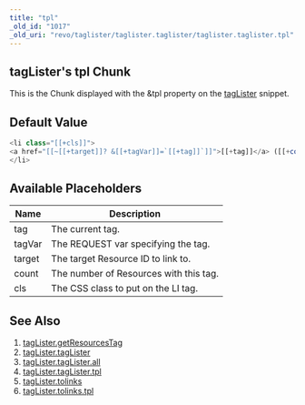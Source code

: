 ```yaml
---
title: "tpl"
_old_id: "1017"
_old_uri: "revo/taglister/taglister.taglister/taglister.taglister.tpl"
---
```


## tagLister's tpl Chunk

This is the Chunk displayed with the &tpl property on the [tagLister](/extras/taglister/taglister.taglister "tagLister.tagLister") snippet.

## Default Value

``` php 
<li class="[[+cls]]">
<a href="[[~[[+target]]? &[[+tagVar]]=`[[+tag]]`]]">[[+tag]]</a> ([[+count]])
</li>
```

## Available Placeholders

| Name   | Description                            |
| ------ | -------------------------------------- |
| tag    | The current tag.                       |
| tagVar | The REQUEST var specifying the tag.    |
| target | The target Resource ID to link to.     |
| count  | The number of Resources with this tag. |
| cls    | The CSS class to put on the LI tag.    |

## See Also

1. [tagLister.getResourcesTag](/extras/taglister/taglister.getresourcestag)
2. [tagLister.tagLister](/extras/taglister/taglister.taglister)
  1. [tagLister.tagLister.all](/extras/taglister/taglister.taglister/taglister.taglister.all)
  2. [tagLister.tagLister.tpl](/extras/taglister/taglister.taglister/taglister.taglister.tpl)
3. [tagLister.tolinks](/extras/taglister/taglister.tolinks)
  1. [tagLister.tolinks.tpl](/extras/taglister/taglister.tolinks/taglister.tolinks.tpl)